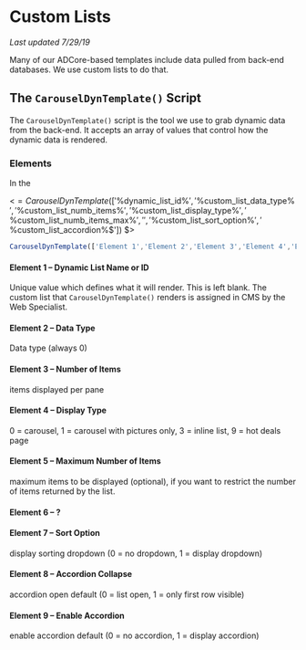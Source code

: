 # Custom Lists
_Last updated 7/29/19_

Many of our ADCore-based templates include data pulled from back-end databases. We use custom lists to do that.

## The `CarouselDynTemplate()` Script
The `CarouselDynTemplate()` script is the tool we use to grab dynamic data from the back-end. It accepts an array of values that control how the dynamic data is rendered.

### Elements
In the 

<$= CarouselDynTemplate(['$%dynamic_list_id%$','$%custom_list_data_type%$','$%custom_list_numb_items%$','$%custom_list_display_type%$','$%custom_list_numb_items_max%$','','$%custom_list_sort_option%$','$%custom_list_accordion%$']) $>

```javascript
CarouselDynTemplate(['Element 1','Element 2','Element 3','Element 4','Element 5','Element 6','Element 7','Element 8','Element 9'])
```

#### Element 1 &ndash; Dynamic List Name or ID
Unique value which defines what it will render. This is left blank. The custom list that `CarouselDynTemplate()` renders is assigned in CMS by the Web Specialist.

#### Element 2 &ndash; Data Type
Data type (always 0)

#### Element 3 &ndash; Number of Items
items displayed per pane

#### Element 4 &ndash; Display Type
0 = carousel, 1 = carousel with pictures only, 3 = inline list, 9 = hot deals page

#### Element 5 &ndash; Maximum Number of Items
maximum items to be displayed (optional), if you want to restrict the number of items returned by the list.

#### Element 6 &ndash; ?

#### Element 7 &ndash; Sort Option
display sorting dropdown (0 = no dropdown, 1 = display dropdown)

#### Element 8 &ndash; Accordion Collapse
accordion open default (0 = list open, 1 = only first row visible)

#### Element 9 &ndash; Enable Accordion
enable accordion default (0 = no accordion, 1 = display accordion)
